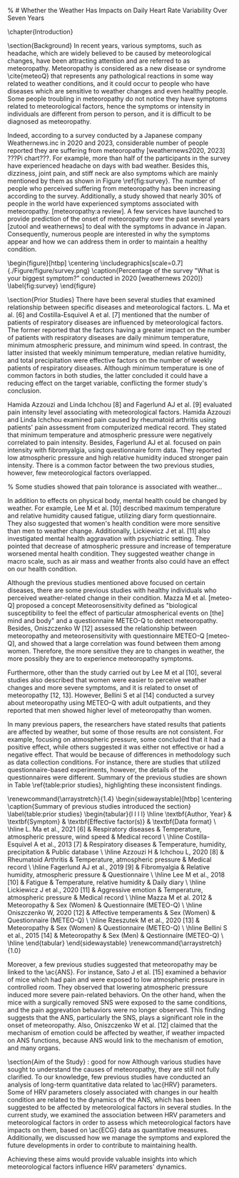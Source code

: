 % # Whether the Weather Has Impacts on Daily Heart Rate Variability Over Seven Years

\chapter{Introduction}

\section{Background}
In recent years, various symptoms, such as headache, which are widely believed to be caused by meteorological changes, have been attracting attention and are referred to as meteoropathy. Meteoropathy is considered as a new disease or syndrome \cite{meteoQ} that represents any pathological reactions in some way related to weather conditions, and it could occur to people who have diseases which are sensitive to weather changes and even healthy people. Some people troubling in meteoropathy do not notice they have symptoms related to meteorological factors, hence the symptoms or intensity in individuals are different from person to person, and it is difficult to be diagnosed as meteoropathy.

Indeed, according to a survey conducted by a Japanese company Weathernews.inc in 2020 and 2023, considerable number of people reported they are suffering from meteoropathy [weathernews2020, 2023] ???Pi chart???. For example, more than half of the participants in the survey have experienced headache on days with bad weather. Besides this, dizziness, joint pain, and stiff neck are also symptoms which are mainly mentioned by them as shown in Figure \ref{fig:survey}. The number of people who perceived suffering from meteoropathy has been increasing according to the survey. Additionally, a study showed that nearly 30\% of people in the world have experienced symptoms associated with meteoropathy. [meteoropathy:a review]. A few services have launched to provide prediction of the onset of meteoropathy over the past several years [zutool and weathernews] to deal with the symptoms in advance in Japan. Consequently, numerous people are interested in why the symptoms appear and how we can address them in order to maintain a healthy condition.

\begin{figure}[htbp]
    \centering
    \includegraphics[scale=0.7]{./Figure/figure/survey.png}
    \caption{Percentage of the survey "What is your biggest symptom?" conducted in 2020 [weathernews 2020]}
    \label{fig:survey}
\end{figure}

\section{Prior Studies}
There have been several studies that examined relationship between specific diseases and meteorological factors. L. Ma et al. [6] and Costilla-Esquivel A et al. [7] mentioned that the number of patients of respiratory diseases are influenced by meteorological factors. The former reported that the factors having a greater impact on the number of patients with respiratory diseases are daily minimum temperature, minimum atmospheric pressure, and minimum wind speed. In contrast, the latter insisted that weekly minimum temperature, median relative humidity, and total precipitation were effective factors on the number of weekly patients of respiratory diseases. Although minimum temperature is one of common factors in both studies, the latter concluded it could have a reducing effect on the target variable, conflicting the former study's conclusion.

Hamida Azzouzi and Linda Ichchou [8] and Fagerlund AJ et al. [9] evaluated pain intensity level associating with meteorological factors. Hamida Azzouzi and Linda Ichchou examined pain caused by rheumatoid arthritis using patients' pain assessment from computerized medical record. They stated that minimum temperature and atmospheric pressure were negatively correlated to pain intensity. Besides, Fagerlund AJ et al. focused on pain intensity with fibromyalgia, using questionnaire form data. They reported low atmospheric pressure and high relative humidity induced stronger pain intensity. There is a common factor between the two previous studies, however, few meteorological factors overlapped.

% Some studies showed that pain tolorance is associated with weather...

In addition to effects on physical body, mental health could be changed by weather. For example, Lee M et al. [10] described maximum temperature and relative humidity caused fatigue, utilizing diary form questionnaire. They also suggested that women's health condition were more sensitive than men to weather change. Additionally, Lickiewicz J et al. [11] also investigated mental health aggravation with psychiatric setting. They pointed that decrease of atmospheric pressure and increase of temperature worsened mental health condition. They suggested weather change in macro scale, such as air mass and weather fronts also could have an effect on our health condition.

Although the previous studies mentioned above focused on certain diseases, there are some previous studies with healthy individuals who perceived weather-related change in their condition. Mazza M et al. [meteo-Q] proposed a concept Meteorosensitivity defined as "biological susceptibility to feel the effect of particular atmospherical events on [the] mind and body" and a questionnaire METEO-Q to detect meteoropathy. Besides, Oniszczenko W [12] assessed the relationship between meteoropathy and meteorosensitivity with questionnaire METEO-Q [meteo-Q], and showed that a large correlation was found between them among women. Therefore, the more sensitive they are to changes in weather, the more possibly they are to experience meteoropathy symptoms.

Furthermore, other than the study carried out by Lee M et al [10], several studies also described that women were easier to perceive weather changes and more severe symptoms, and it is related to onset of meteoropathy [12, 13]. However, Bellini S et al [14] conducted a survey about meteoropathy using METEO-Q with adult outpatients, and they reported that men showed higher level of meteoropathy than women.

In many previous papers, the researchers have stated results that patients are affected by weather, but some of those results are not consistent. For example, focusing on atmospheric pressure, some concluded that it had a positive effect, while others suggested it was either not effective or had a negative effect. That would be because of differences in methodology such as data collection conditions. For instance, there are studies that utilized questionnaire-based experiments, however, the details of the questionnaires were different. Summary of the previous studies are shown in Table \ref{table:prior studies}, highlighting these inconsistent findings.

\renewcommand{\arraystretch}{1.4}
\begin{sidewaystable}[htbp]
    \centering
    \caption{Summary of previous studies introduced the section}
    \label{table:prior studies}
    \begin{tabular}{l l l l}
        \hline
        \textbf{Author, Year} & \textbf{Symptom} & \textbf{Effective factor(s)} & \textbf{Data format} \\
        \hline
        L. Ma et al., 2021 [6] & Respiratory diseases & Temperature, atmospheric pressure, wind speed & Medical record \\ \hline
        Costilla-Esquivel A et al., 2013 [7] & Respiratory diseases & Temperature, humidity, precipitation & Public database \\ \hline
        Azzouzi H \& Ichchou L, 2020 [8] & Rheumatoid Arthritis & Temperature, atmospheric pressure & Medical record \\ \hline
        Fagerlund AJ et al., 2019 [9] & Fibromyalgia & Relative humidity, atmospheric pressure & Questionnaire \\ \hline
        Lee M et al., 2018 [10] & Fatigue & Temperature, relative humidity & Daily diary \\ \hline
        Lickiewicz J et al., 2020 [11] & Aggressive emotion & Temperature, atmospheric pressure & Medical record \\ \hline
        Mazza M et al. 2012 & Meteoropathy & Sex (Women) & Questionnaire (METEO-Q) \\ \hline
        Oniszczenko W, 2020 [12] & Affective temperaments & Sex (Women) & Questionnaire (METEO-Q) \\ \hline
        Rzeszutek M et al., 2020 [13] & Meteoropathy & Sex (Women) & Questionnaire (METEO-Q) \\ \hline
        Bellini S et al., 2015 [14] & Meteoropathy & Sex (Men) & Qestionnaire (METEO-Q) \\
        \hline
    \end{tabular}
\end{sidewaystable}
\renewcommand{\arraystretch}{1.0}

Moreover, a few previous studies suggested that meteoropathy may be linked to the \ac{ANS}. For instance, Sato J et al. [15] examined a behavior of mice which had pain and were exposed to low atmospheric pressure in controlled room. They observed that lowering atmospheric pressure induced more severe pain-related behaviors. On the other hand, when the mice with a surgically removed SNS were exposed to the same conditions, and the pain aggrevation behaviors were no longer observed. This finding suggests that the ANS, particularly the SNS, plays a significant role in the onset of meteoropathy. Also, Oniszczenko W et al. [12] claimed that the mechanism of emotion could be affected by weather, if weather impacted on ANS functions, because ANS would link to the mechanism of emotion, and many organs.

\section{Aim of the Study} : good for now
Although various studies have sought to understand the causes of meteoropathy, they are still not fully clarified. To our knowledge, few previous studies have conducted an analysis of long-term quantitative data related to \ac{HRV} parameters. Some of HRV parameters closely associated with changes in our health condition are related to the dynamics of the ANS, which has been suggested to be affected by meteorological factors in several studies. In the current study, we examined the association between HRV parameters and meteorological factors in order to assess which meteorological factors have impacts on them, based on \ac{ECG} data as quantitative measures. Additionally, we discussed how we manage the symptoms and explored the future developments in order to contribute to maintaining health.

Achieving these aims would provide valuable insights into which meteorological factors influence HRV parameters' dynamics.
